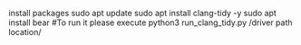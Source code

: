 install packages
sudo apt update
sudo apt install clang-tidy -y
sudo apt install bear 
#To run it please execute 
python3 run_clang_tidy.py /driver path location/
